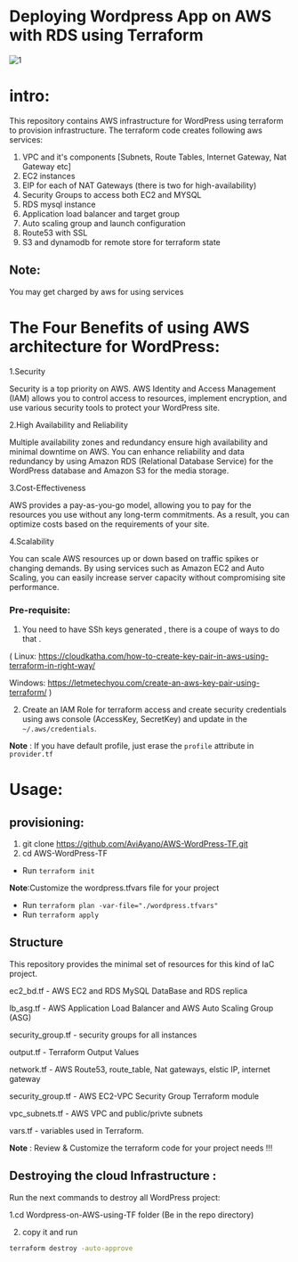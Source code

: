 
# Deploying Wordpress App on AWS with RDS using Terraform
![1](https://github.com/AviAyano/scripts/blob/master/aws_wordpress_architecture.png)


intro:
=========
This repository contains AWS infrastructure for WordPress using terraform to provision infrastructure. 
The terraform code creates following aws services:

1. VPC and it's components [Subnets, Route Tables, Internet Gateway, Nat Gateway etc]
2. EC2 instances 
3. EIP for each of NAT Gateways (there is two for high-availability)
4. Security Groups to access both EC2 and MYSQL
5. RDS mysql instance
6. Application load balancer and target group
7. Auto scaling group and launch configuration
8. Route53 with SSL
9. S3 and dynamodb for remote store for terraform state

Note:  
-----
You may get charged by aws for using services

The Four Benefits of using AWS architecture for WordPress:
======================================================
1.Security

Security is a top priority on AWS. AWS Identity and Access Management (IAM) allows you to control access to resources, implement encryption, and use various security tools to protect your WordPress site.

2.High Availability and Reliability

Multiple availability zones and redundancy ensure high availability and minimal downtime on AWS. You can enhance reliability and data redundancy by using Amazon RDS (Relational Database Service) for the WordPress database and Amazon S3 for the media storage.

3.Cost-Effectiveness

AWS provides a pay-as-you-go model, allowing you to pay for the resources you use without any long-term commitments. As a result, you can optimize costs based on the requirements of your site.

4.Scalability

You can scale AWS resources up or down based on traffic spikes or changing demands. By using services such as Amazon EC2 and Auto Scaling, you can easily increase server capacity without compromising site performance.

### Pre-requisite:

   1. You need to have SSh keys generated , there is a coupe of ways to do that .
   
   ( 
   Linux: https://cloudkatha.com/how-to-create-key-pair-in-aws-using-terraform-in-right-way/
     
   Windows: https://letmetechyou.com/create-an-aws-key-pair-using-terraform/  )

   2. Create an IAM Role for terraform access and create security credentials using aws console (AccessKey, SecretKey) and update in the `~/.aws/credentials`.
   
   __Note__ : If you have default profile, just erase the `profile` attribute in `provider.tf`


Usage:
=======

provisioning:
-------------

1. git clone https://github.com/AviAyano/AWS-WordPress-TF.git
2. cd AWS-WordPress-TF
- Run `terraform init`

__Note__:Customize the wordpress.tfvars file for your project 

- Run `terraform plan -var-file="./wordpress.tfvars"` 
- Run `terraform apply`


## Structure
This repository provides the minimal set of resources for this kind of IaC project.

  ec2_bd.tf - AWS EC2 and RDS MySQL DataBase and RDS replica

  lb_asg.tf - AWS Application Load Balancer and AWS Auto Scaling Group (ASG) 

  security_group.tf - security groups for all instances

  output.tf - Terraform Output Values

  network.tf - AWS Route53, route_table, Nat gateways, elstic IP, internet gateway

  security_group.tf - AWS EC2-VPC Security Group Terraform module

  vpc_subnets.tf - AWS VPC and public/privte subnets

  vars.tf - variables used in Terraform. 

  __Note__ : Review & Customize the terraform code for your project needs !!!


Destroying the cloud Infrastructure :
-------------------------------------
Run the next commands to destroy all WordPress project:

1.cd Wordpress-on-AWS-using-TF folder (Be in the repo directory)

2. copy it and run
```bash
terraform destroy -auto-approve
```
